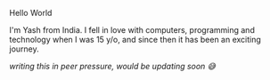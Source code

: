 Hello World


I'm Yash from India. I fell in love with computers, programming and technology when I was 15 y/o, and since then it has been an exciting journey.

*writing this in peer pressure, would be updating soon :sweat_smile:*
